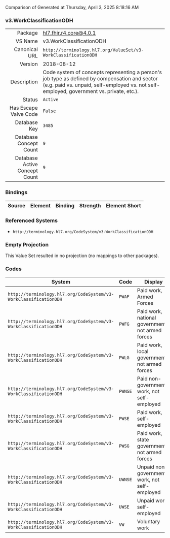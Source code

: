 Comparison of 
Generated at Thursday, April 3, 2025 8:18:16 AM

### v3.WorkClassificationODH

|      |     |
| ---: | --- |
| Package | hl7.fhir.r4.core@4.0.1 |
| VS Name | v3.WorkClassificationODH |
| Canonical URL | `http://terminology.hl7.org/ValueSet/v3-WorkClassificationODH` |
| Version | 2018-08-12 |
| Description | Code system of concepts representing a person's job type as defined by compensation and sector (e.g. paid vs. unpaid, self-employed vs. not self-employed, government vs. private, etc.). |
| Status | `Active` |
| Has Escape Valve Code | `False` |
| Database Key | `3485` |
| Database Concept Count | `9` |
| Database Active Concept Count | `9` |
### Bindings

| Source | Element | Binding | Strength | Element Short |
| ------ | ------- | ------- | -------- | ------------- |

### Referenced Systems

* `http://terminology.hl7.org/CodeSystem/v3-WorkClassificationODH`
### Empty Projection

This Value Set resulted in no projection (no mappings to other packages).

### Codes

| System | Code | Display |
| ------ | ---- | ------- |
| `http://terminology.hl7.org/CodeSystem/v3-WorkClassificationODH` | `PWAF` | Paid work, Armed Forces |
| `http://terminology.hl7.org/CodeSystem/v3-WorkClassificationODH` | `PWFG` | Paid work, national government, not armed forces |
| `http://terminology.hl7.org/CodeSystem/v3-WorkClassificationODH` | `PWLG` | Paid work, local government, not armed forces |
| `http://terminology.hl7.org/CodeSystem/v3-WorkClassificationODH` | `PWNSE` | Paid non-governmental work, not self-employed |
| `http://terminology.hl7.org/CodeSystem/v3-WorkClassificationODH` | `PWSE` | Paid work, self-employed |
| `http://terminology.hl7.org/CodeSystem/v3-WorkClassificationODH` | `PWSG` | Paid work, state government, not armed forces |
| `http://terminology.hl7.org/CodeSystem/v3-WorkClassificationODH` | `UWNSE` | Unpaid non-governmental work, not self-employed |
| `http://terminology.hl7.org/CodeSystem/v3-WorkClassificationODH` | `UWSE` | Unpaid work, self-employed |
| `http://terminology.hl7.org/CodeSystem/v3-WorkClassificationODH` | `VW` | Voluntary work |
